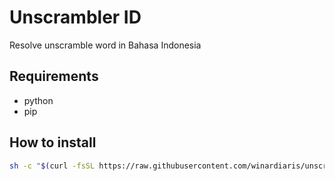 # Unscrambler ID
Resolve unscramble word in Bahasa Indonesia


## Requirements
- python
- pip

## How to install
```bash
sh -c "$(curl -fsSL https://raw.githubusercontent.com/winardiaris/unscrambler_id/master/install.sh)"
```
